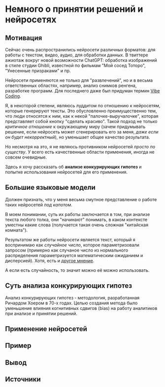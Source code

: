 # Немного о принятии решений и нейросетях

## Мотивация

Сейчас очень распространились нейросети различных форматов: для работы
с текстом, видео, аудио, для обработки данных. В твиттере ажиотаж
вокруг новой возможности ChatGPT: обработка изображений в стиле студии
Ghibli, известной по фильмам "Мой сосед Тоторо", "Унесенные
призраками" и пр. 

Нейросети применяются не только для "развлечений", но и в весьма 
ответственных областях, например, анализ снимков ренгена, разработке 
программ. Для последнего даже был придуман термин [Vibe Coding](https://en.wikipedia.org/wiki/Vibe_coding). 

Я, в некоторой степени, являюсь луддитом по отношению к нейросетям,
которые генерируют тексты.  Это обусловленно преимущественно тем, что
люди относятся к ним, как к некой "палочке-выручалочке", которая
представляет собой кнопку "сделать красиво". Такой подход не только
*критичное отношение* к окружающему миру (зачем придумывать решение,
если нейросеть может сгенерировать его за меня, *даже если он будет
некорректный*), но уменьшает общее качество результата.

Но несмотря на это, я не являюсь противником нейросетей *просто по
существу*. У всего есть качественные области применения, иногда 
не совсем очевидные. 

Здесь я хочу рассказать об **анализе конкурирующих гипотез** и 
попытке использования нейросетей для его применения.

## Большие языковые модели

Должен признать, что у меня весьма смутное представление о работе 
таких нейросетей *под капотом*. 

В моем понимании, суть их работы заключается в том, при анализе текста
любого толка, они "начинают" понимать, в каком контексте уместны какие
слова (получается такая очень сложная "китайская комната"). 

Результатом же работы нейросети является текст, который я 
воспринимаю как *случайное число*, которое параметризовали запросом 
(примерно как случаное число из нормального распределения параметризуется математическим ожиданием и дисперсией). Хотя, есть и [другое мнение](https://x.com/tsoding/status/1896205552415658463).

А если есть случайность, то значит можно её можно использовать.

## Суть анализа конкурирующих гипотез

Анализ конкурирующих гипотез - методология, разработанная Ричардом
Хоером в 70-х годах. Целью создания метода было уменьшение 
влияния когнитивных сдвигов (bias) на работу аналитиков при анализе и 
принятии решений. 

## Применение нейросетей

## Пример

## Вывод

## Источники
